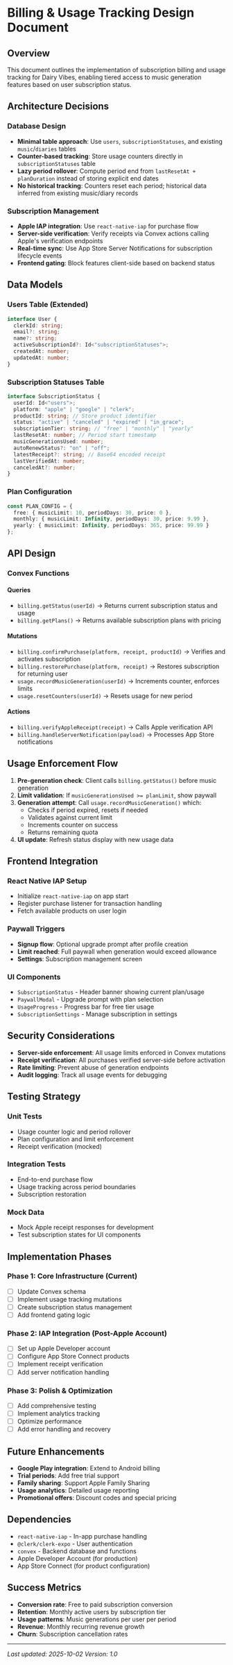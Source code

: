 # Billing & Usage Tracking Design Document

## Overview

This document outlines the implementation of subscription billing and usage tracking for Dairy Vibes, enabling tiered access to music generation features based on user subscription status.

## Architecture Decisions

### Database Design
- **Minimal table approach**: Use `users`, `subscriptionStatuses`, and existing `music`/`diaries` tables
- **Counter-based tracking**: Store usage counters directly in `subscriptionStatuses` table
- **Lazy period rollover**: Compute period end from `lastResetAt + planDuration` instead of storing explicit end dates
- **No historical tracking**: Counters reset each period; historical data inferred from existing music/diary records

### Subscription Management
- **Apple IAP integration**: Use `react-native-iap` for purchase flow
- **Server-side verification**: Verify receipts via Convex actions calling Apple's verification endpoints
- **Real-time sync**: Use App Store Server Notifications for subscription lifecycle events
- **Frontend gating**: Block features client-side based on backend status

## Data Models

### Users Table (Extended)
```typescript
interface User {
  clerkId: string;
  email?: string;
  name?: string;
  activeSubscriptionId?: Id<"subscriptionStatuses">;
  createdAt: number;
  updatedAt: number;
}
```

### Subscription Statuses Table
```typescript
interface SubscriptionStatus {
  userId: Id<"users">;
  platform: "apple" | "google" | "clerk";
  productId: string; // Store product identifier
  status: "active" | "canceled" | "expired" | "in_grace";
  subscriptionTier: string; // "free" | "monthly" | "yearly"
  lastResetAt: number; // Period start timestamp
  musicGenerationsUsed: number;
  autoRenewStatus?: "on" | "off";
  latestReceipt?: string; // Base64 encoded receipt
  lastVerifiedAt: number;
  canceledAt?: number;
}
```

### Plan Configuration
```typescript
const PLAN_CONFIG = {
  free: { musicLimit: 10, periodDays: 30, price: 0 },
  monthly: { musicLimit: Infinity, periodDays: 30, price: 9.99 },
  yearly: { musicLimit: Infinity, periodDays: 365, price: 99.99 }
};
```

## API Design

### Convex Functions

#### Queries
- `billing.getStatus(userId)` → Returns current subscription status and usage
- `billing.getPlans()` → Returns available subscription plans with pricing

#### Mutations
- `billing.confirmPurchase(platform, receipt, productId)` → Verifies and activates subscription
- `billing.restorePurchase(platform, receipt)` → Restores subscription for returning user
- `usage.recordMusicGeneration(userId)` → Increments counter, enforces limits
- `usage.resetCounters(userId)` → Resets usage for new period

#### Actions
- `billing.verifyAppleReceipt(receipt)` → Calls Apple verification API
- `billing.handleServerNotification(payload)` → Processes App Store notifications

## Usage Enforcement Flow

1. **Pre-generation check**: Client calls `billing.getStatus()` before music generation
2. **Limit validation**: If `musicGenerationsUsed >= planLimit`, show paywall
3. **Generation attempt**: Call `usage.recordMusicGeneration()` which:
   - Checks if period expired, resets if needed
   - Validates against current limit
   - Increments counter on success
   - Returns remaining quota
4. **UI update**: Refresh status display with new usage data

## Frontend Integration

### React Native IAP Setup
- Initialize `react-native-iap` on app start
- Register purchase listener for transaction handling
- Fetch available products on user login

### Paywall Triggers
- **Signup flow**: Optional upgrade prompt after profile creation
- **Limit reached**: Full paywall when generation would exceed allowance
- **Settings**: Subscription management screen

### UI Components
- `SubscriptionStatus` - Header banner showing current plan/usage
- `PaywallModal` - Upgrade prompt with plan selection
- `UsageProgress` - Progress bar for free tier usage
- `SubscriptionSettings` - Manage subscription in settings

## Security Considerations

- **Server-side enforcement**: All usage limits enforced in Convex mutations
- **Receipt verification**: All purchases verified server-side before activation
- **Rate limiting**: Prevent abuse of generation endpoints
- **Audit logging**: Track all usage events for debugging

## Testing Strategy

### Unit Tests
- Usage counter logic and period rollover
- Plan configuration and limit enforcement
- Receipt verification (mocked)

### Integration Tests
- End-to-end purchase flow
- Usage tracking across period boundaries
- Subscription restoration

### Mock Data
- Mock Apple receipt responses for development
- Test subscription states for UI components

## Implementation Phases

### Phase 1: Core Infrastructure (Current)
- [ ] Update Convex schema
- [ ] Implement usage tracking mutations
- [ ] Create subscription status management
- [ ] Add frontend gating logic

### Phase 2: IAP Integration (Post-Apple Account)
- [ ] Set up Apple Developer account
- [ ] Configure App Store Connect products
- [ ] Implement receipt verification
- [ ] Add server notification handling

### Phase 3: Polish & Optimization
- [ ] Add comprehensive testing
- [ ] Implement analytics tracking
- [ ] Optimize performance
- [ ] Add error handling and recovery

## Future Enhancements

- **Google Play integration**: Extend to Android billing
- **Trial periods**: Add free trial support
- **Family sharing**: Support Apple Family Sharing
- **Usage analytics**: Detailed usage reporting
- **Promotional offers**: Discount codes and special pricing

## Dependencies

- `react-native-iap` - In-app purchase handling
- `@clerk/clerk-expo` - User authentication
- `convex` - Backend database and functions
- Apple Developer Account (for production)
- App Store Connect (for product configuration)

## Success Metrics

- **Conversion rate**: Free to paid subscription conversion
- **Retention**: Monthly active users by subscription tier
- **Usage patterns**: Music generations per user per period
- **Revenue**: Monthly recurring revenue growth
- **Churn**: Subscription cancellation rates

---

*Last updated: 2025-10-02*
*Version: 1.0*
